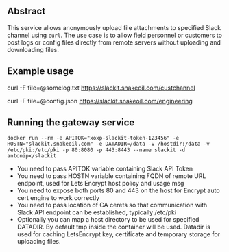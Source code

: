 Abstract
--------
This service allows anonymously upload file attachments to specified Slack channel using `curl`. The use case is to allow field personnel or customers to post logs or config files directly from remote servers without uploading and downloading files.

Example usage
-------------
curl -F file=@somelog.txt https://slackit.snakeoil.com/custchannel

curl -F file=@config.json https://slackit.snakeoil.com/engineering


Running the gateway service
---------------------------

```
docker run --rm -e APITOK="xoxp-slackit-token-123456" -e HOSTN="slackit.snakeoil.com" -e DATADIR=/data -v /hostdir:/data -v /etc/pki:/etc/pki -p 80:8080 -p 443:8443 --name slackit -d antonipx/slackit
```

- You need to pass APITOK variable containing Slack API Token
- You need to pass HOSTN variable containing FQDN of remote URL endpoint, used for Lets Encrypt host policy and usage msg
- You need to expose both ports 80 and 443 on the host for Encrypt auto cert engine to work correctly
- You need to pass location of CA cerets so that communication with Slack API endpoint can be established, typically /etc/pki 
- Optionally you can map a host directory to be used for specified DATADIR. By default tmp inside the container will be used. Datadir is used for caching LetsEncrypt key, certificate and temporary storage for uploading files.
